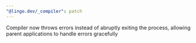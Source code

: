 ```yaml
---
"@lingo.dev/_compiler": patch
---
```


Compiler now throws errors instead of abruptly exiting the process, allowing parent applications to handle errors gracefully
